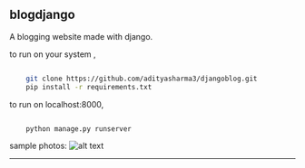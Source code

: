 ## blogdjango
A blogging website made with django.

to run on your system , 
```bash

    git clone https://github.com/adityasharma3/djangoblog.git
    pip install -r requirements.txt

```
to run on localhost:8000,
```python

    python manage.py runserver

```
sample photos:
![alt text](https://github.com/adityyasharma/djangoblog/blob/master/blog.png)

---